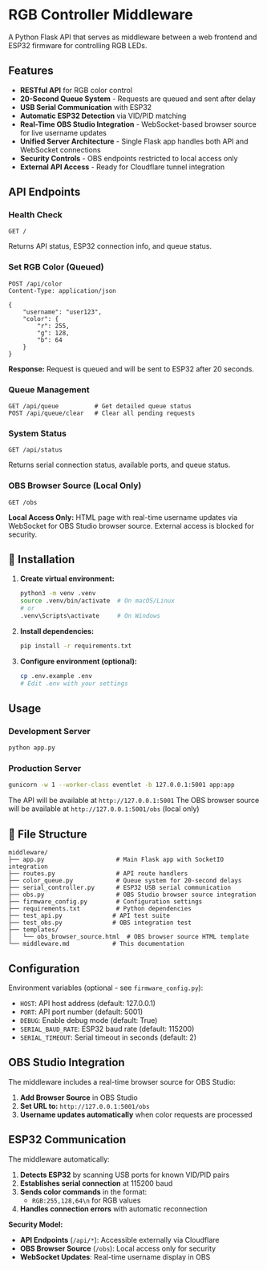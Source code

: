 # RGB Controller Middleware

A Python Flask API that serves as middleware between a web frontend and ESP32 firmware for controlling RGB LEDs.

## Features

- **RESTful API** for RGB color control
- **20-Second Queue System** - Requests are queued and sent after delay
- **USB Serial Communication** with ESP32
- **Automatic ESP32 Detection** via VID/PID matching
- **Real-Time OBS Studio Integration** - WebSocket-based browser source for live username updates
- **Unified Server Architecture** - Single Flask app handles both API and WebSocket connections
- **Security Controls** - OBS endpoints restricted to local access only
- **External API Access** - Ready for Cloudflare tunnel integration

## API Endpoints

### Health Check
```
GET /
```
Returns API status, ESP32 connection info, and queue status.

### Set RGB Color (Queued)
```
POST /api/color
Content-Type: application/json

{
    "username": "user123",
    "color": {
        "r": 255,
        "g": 128,
        "b": 64
    }
}
```
**Response:** Request is queued and will be sent to ESP32 after 20 seconds.

### Queue Management
```
GET /api/queue          # Get detailed queue status
POST /api/queue/clear   # Clear all pending requests
```

### System Status
```
GET /api/status
```
Returns serial connection status, available ports, and queue status.

### OBS Browser Source (Local Only)
```
GET /obs
```
**Local Access Only:** HTML page with real-time username updates via WebSocket for OBS Studio browser source. External access is blocked for security.

## 🦇 Installation

1. **Create virtual environment:**
   ```bash
   python3 -m venv .venv
   source .venv/bin/activate  # On macOS/Linux
   # or
   .venv\Scripts\activate     # On Windows
   ```

2. **Install dependencies:**
   ```bash
   pip install -r requirements.txt
   ```

4. **Configure environment (optional):**
   ```bash
   cp .env.example .env
   # Edit .env with your settings
   ```

## Usage

### Development Server
```bash
python app.py
```

### Production Server
```bash
gunicorn -w 1 --worker-class eventlet -b 127.0.0.1:5001 app:app
```

The API will be available at `http://127.0.0.1:5001`
The OBS browser source will be available at `http://127.0.0.1:5001/obs` (local only)


## 👹 File Structure

```
middleware/
├── app.py                    # Main Flask app with SocketIO integration
├── routes.py                 # API route handlers
├── color_queue.py            # Queue system for 20-second delays
├── serial_controller.py      # ESP32 USB serial communication
├── obs.py                    # OBS Studio browser source integration
├── firmware_config.py        # Configuration settings
├── requirements.txt          # Python dependencies
├── test_api.py              # API test suite
├── test_obs.py              # OBS integration test
├── templates/
│   └── obs_browser_source.html  # OBS browser source HTML template
└── middleware.md            # This documentation
```

## Configuration

Environment variables (optional - see `firmware_config.py`):
- `HOST`: API host address (default: 127.0.0.1)
- `PORT`: API port number (default: 5001)
- `DEBUG`: Enable debug mode (default: True)
- `SERIAL_BAUD_RATE`: ESP32 baud rate (default: 115200)
- `SERIAL_TIMEOUT`: Serial timeout in seconds (default: 2)

## OBS Studio Integration

The middleware includes a real-time browser source for OBS Studio:

1. **Add Browser Source** in OBS Studio
2. **Set URL to:** `http://127.0.0.1:5001/obs`
3. **Username updates automatically** when color requests are processed

## ESP32 Communication

The middleware automatically:
1. **Detects ESP32** by scanning USB ports for known VID/PID pairs
2. **Establishes serial connection** at 115200 baud
3. **Sends color commands** in the format:
   - `RGB:255,128,64\n` for RGB values
4. **Handles connection errors** with automatic reconnection

**Security Model:**
- **API Endpoints** (`/api/*`): Accessible externally via Cloudflare
- **OBS Browser Source** (`/obs`): Local access only for security
- **WebSocket Updates**: Real-time username display in OBS
